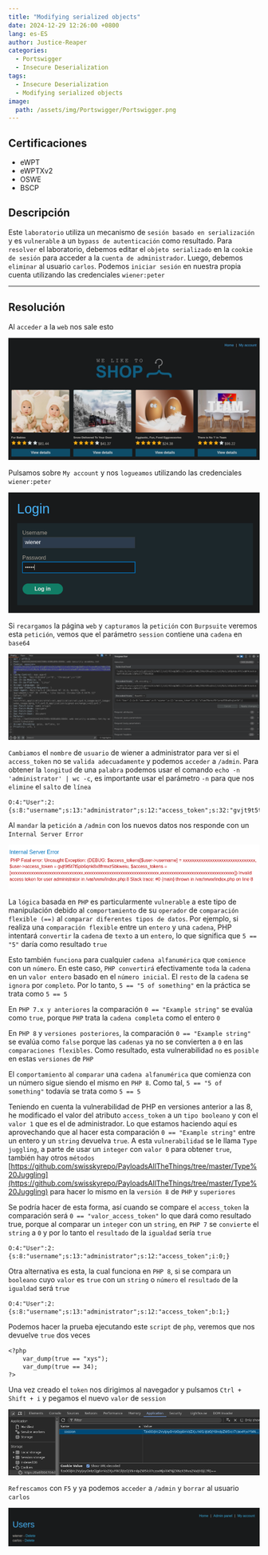 ```yaml
---
title: "Modifying serialized objects"
date: 2024-12-29 12:26:00 +0800
lang: es-ES
author: Justice-Reaper
categories:
  - Portswigger
  - Insecure Deserialization
tags:
  - Insecure Deserialization
  - Modifying serialized objects
image:
  path: /assets/img/Portswigger/Portswigger.png
---
```


## Certificaciones

- eWPT
- eWPTXv2
- OSWE
- BSCP
  
## Descripción

Este `laboratorio` utiliza un mecanismo de `sesión basado en serialización` y es `vulnerable` a un `bypass de autenticación` como resultado. Para `resolver` el laboratorio, debemos editar el `objeto serializado` en la `cookie de sesión` para acceder a la `cuenta de administrador`. Luego, debemos `eliminar` al usuario `carlos`. Podemos `iniciar sesión` en nuestra propia cuenta utilizando las credenciales `wiener:peter`

---

## Resolución

Al `acceder` a la `web` nos sale esto

![](/assets/img/Insecure-Deserialization-Lab-2/image_1.png)

Pulsamos sobre `My account` y nos `logueamos` utilizando las credenciales `wiener:peter`

![](/assets/img/Insecure-Deserialization-Lab-2/image_2.png)

Si `recargamos` la página `web` y `capturamos` la `petición` con `Burpsuite` veremos esta `petición`, vemos que el parámetro `session` contiene una `cadena` en `base64`

![](/assets/img/Insecure-Deserialization-Lab-2/image_3.png)

`Cambiamos` el `nombre` de `usuario` de wiener a administrator para ver si el `access_token` no se `valida adecuadamente` y podemos `acceder` a `/admin`. Para obtener la `longitud` de una `palabra` podemos usar el comando `echo -n 'administrator' | wc -c`, es importante usar el parámetro `-n` para que nos `elimine` el `salto` de `línea`

```
O:4:"User":2:{s:8:"username";s:13:"administrator";s:12:"access_token";s:32:"gvjt9t5t7t5pb6qnk8x8frmxz5bkweiu";}
```

Al `mandar` la `petición` a `/admin` con los nuevos datos nos responde con un `Internal Server Error`

![](/assets/img/Insecure-Deserialization-Lab-2/image_4.png)

La `lógica` basada en `PHP` es particularmente `vulnerable` a este tipo de manipulación debido al `comportamiento` de su `operador` de `comparación flexible (==)` al `comparar diferentes tipos de datos`. Por ejemplo, si realiza una `comparación flexible` entre un `entero` y una `cadena`, PHP intentará `convertir` la `cadena` de `texto` a un `entero`, lo que significa que `5 == "5"` daría como resultado `true`

Esto también `funciona` para cualquier `cadena alfanumérica` que `comience` con un `número`. En este caso, `PHP convertirá` efectivamente `toda` la `cadena` en un `valor entero` basado en el `número inicial`. El `resto` de la `cadena` se `ignora` por `completo`. Por lo tanto, `5 == "5 of something"` en la práctica se trata como `5 == 5`

En `PHP 7.x y anteriores` la comparación `0 == "Example string"` se evalúa como `true`, porque `PHP` trata la `cadena completa` como el entero `0`

En `PHP 8` y `​​versiones posteriores`, la comparación `0 == "Example string"` se evalúa como `false` porque las `cadenas` ya no se convierten a `0` en las `comparaciones flexibles`. Como resultado, esta vulnerabilidad `no` es `posible` en estas `versiones` de `PHP`

El `comportamiento` al `comparar` una `cadena alfanumérica` que comienza con un número sigue siendo el mismo en `PHP 8`. Como tal, `5 == "5 of something"` todavía se trata como `5 == 5`

Teniendo en cuenta la vulnerabilidad de PHP en versiones anterior a las 8, he modificado el valor del atributo `access_token` a un `tipo booleano` y con el `valor 1` que es el de administrador. Lo que estamos haciendo aquí es aprovechando que al hacer esta comparación `0 == "Example string"` entre un entero y un `string` devuelva `true`. A esta `vulnerabilidad` se le llama `Type juggling`, a parte de usar un `integer` con `valor 0` para obtener `true`, también hay otros `métodos` [https://github.com/swisskyrepo/PayloadsAllTheThings/tree/master/Type%20Juggling](https://github.com/swisskyrepo/PayloadsAllTheThings/tree/master/Type%20Juggling) para hacer lo mismo en la `versión 8` de `PHP` y `superiores`

Se podría hacer de esta forma, así cuando se compare el `access_token` la comparación será `0 == "valor_access_token"` lo que dará como resultado true, porque al comparar un `integer` con un `string`, en `PHP 7` se `convierte` el `string` a `0` y por lo tanto el `resultado` de la `igualdad` sería `true`

```
O:4:"User":2:{s:8:"username";s:13:"administrator";s:12:"access_token";i:0;}
```

Otra alternativa es esta, la cual funciona en `PHP 8`, si se compara un `booleano` cuyo `valor` es `true` con un `string` o `número` el `resultado` de la `igualdad` será `true`

```
O:4:"User":2:{s:8:"username";s:13:"administrator";s:12:"access_token";b:1;}
```

Podemos hacer la prueba ejecutando este `script` de `php`, veremos que nos devuelve `true` dos veces

```
<?php
    var_dump(true == "xys");
    var_dump(true == 34);
?>
```

Una vez creado el `token` nos dirigimos al navegador y pulsamos `Ctrl + Shift + i` y pegamos el nuevo `valor` de `session`

![](/assets/img/Insecure-Deserialization-Lab-2/image_5.png)

`Refrescamos` con `F5` y ya podemos `acceder` a `/admin` y `borrar` al usuario `carlos`

![](/assets/img/Insecure-Deserialization-Lab-2/image_6.png)
